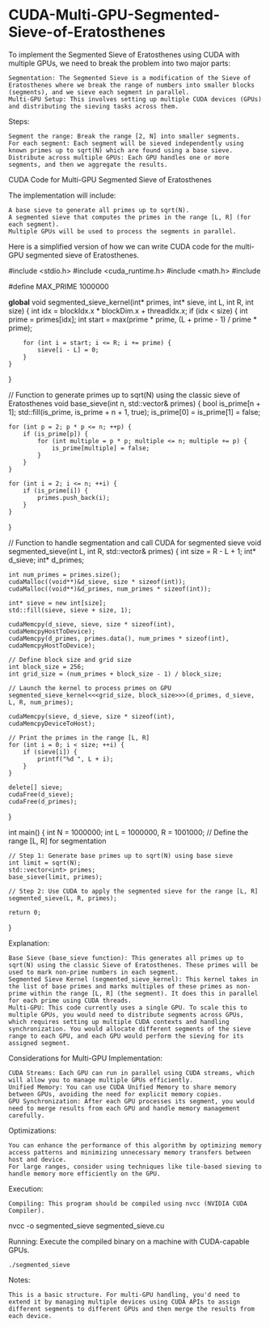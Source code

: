 # CUDA-Multi-GPU-Segmented-Sieve-of-Eratosthenes
To implement the Segmented Sieve of Eratosthenes using CUDA with multiple GPUs, we need to break the problem into two major parts:

    Segmentation: The Segmented Sieve is a modification of the Sieve of Eratosthenes where we break the range of numbers into smaller blocks (segments), and we sieve each segment in parallel.
    Multi-GPU Setup: This involves setting up multiple CUDA devices (GPUs) and distributing the sieving tasks across them.

Steps:

    Segment the range: Break the range [2, N] into smaller segments.
    For each segment: Each segment will be sieved independently using known primes up to sqrt(N) which are found using a base sieve.
    Distribute across multiple GPUs: Each GPU handles one or more segments, and then we aggregate the results.

CUDA Code for Multi-GPU Segmented Sieve of Eratosthenes

The implementation will include:

    A base sieve to generate all primes up to sqrt(N).
    A segmented sieve that computes the primes in the range [L, R] (for each segment).
    Multiple GPUs will be used to process the segments in parallel.

Here is a simplified version of how we can write CUDA code for the multi-GPU segmented sieve of Eratosthenes.

#include <stdio.h>
#include <cuda_runtime.h>
#include <math.h>
#include <vector>

#define MAX_PRIME 1000000

__global__ void segmented_sieve_kernel(int* primes, int* sieve, int L, int R, int size) {
    int idx = blockIdx.x * blockDim.x + threadIdx.x;
    if (idx < size) {
        int prime = primes[idx];
        int start = max(prime * prime, (L + prime - 1) / prime * prime);
        
        for (int i = start; i <= R; i += prime) {
            sieve[i - L] = 0;
        }
    }
}

// Function to generate primes up to sqrt(N) using the classic sieve of Eratosthenes
void base_sieve(int n, std::vector<int>& primes) {
    bool is_prime[n + 1];
    std::fill(is_prime, is_prime + n + 1, true);
    is_prime[0] = is_prime[1] = false;
    
    for (int p = 2; p * p <= n; ++p) {
        if (is_prime[p]) {
            for (int multiple = p * p; multiple <= n; multiple += p) {
                is_prime[multiple] = false;
            }
        }
    }

    for (int i = 2; i <= n; ++i) {
        if (is_prime[i]) {
            primes.push_back(i);
        }
    }
}

// Function to handle segmentation and call CUDA for segmented sieve
void segmented_sieve(int L, int R, std::vector<int>& primes) {
    int size = R - L + 1;
    int* d_sieve;
    int* d_primes;
    
    int num_primes = primes.size();
    cudaMalloc((void**)&d_sieve, size * sizeof(int));
    cudaMalloc((void**)&d_primes, num_primes * sizeof(int));
    
    int* sieve = new int[size];
    std::fill(sieve, sieve + size, 1);

    cudaMemcpy(d_sieve, sieve, size * sizeof(int), cudaMemcpyHostToDevice);
    cudaMemcpy(d_primes, primes.data(), num_primes * sizeof(int), cudaMemcpyHostToDevice);
    
    // Define block size and grid size
    int block_size = 256;
    int grid_size = (num_primes + block_size - 1) / block_size;
    
    // Launch the kernel to process primes on GPU
    segmented_sieve_kernel<<<grid_size, block_size>>>(d_primes, d_sieve, L, R, num_primes);
    
    cudaMemcpy(sieve, d_sieve, size * sizeof(int), cudaMemcpyDeviceToHost);

    // Print the primes in the range [L, R]
    for (int i = 0; i < size; ++i) {
        if (sieve[i]) {
            printf("%d ", L + i);
        }
    }

    delete[] sieve;
    cudaFree(d_sieve);
    cudaFree(d_primes);
}

int main() {
    int N = 1000000;
    int L = 1000000, R = 1001000;  // Define the range [L, R] for segmentation

    // Step 1: Generate base primes up to sqrt(N) using base sieve
    int limit = sqrt(N);
    std::vector<int> primes;
    base_sieve(limit, primes);

    // Step 2: Use CUDA to apply the segmented sieve for the range [L, R]
    segmented_sieve(L, R, primes);

    return 0;
}

Explanation:

    Base Sieve (base_sieve function): This generates all primes up to sqrt(N) using the classic Sieve of Eratosthenes. These primes will be used to mark non-prime numbers in each segment.
    Segmented Sieve Kernel (segmented_sieve_kernel): This kernel takes in the list of base primes and marks multiples of these primes as non-prime within the range [L, R] (the segment). It does this in parallel for each prime using CUDA threads.
    Multi-GPU: This code currently uses a single GPU. To scale this to multiple GPUs, you would need to distribute segments across GPUs, which requires setting up multiple CUDA contexts and handling synchronization. You would allocate different segments of the sieve range to each GPU, and each GPU would perform the sieving for its assigned segment.

Considerations for Multi-GPU Implementation:

    CUDA Streams: Each GPU can run in parallel using CUDA streams, which will allow you to manage multiple GPUs efficiently.
    Unified Memory: You can use CUDA Unified Memory to share memory between GPUs, avoiding the need for explicit memory copies.
    GPU Synchronization: After each GPU processes its segment, you would need to merge results from each GPU and handle memory management carefully.

Optimizations:

    You can enhance the performance of this algorithm by optimizing memory access patterns and minimizing unnecessary memory transfers between host and device.
    For large ranges, consider using techniques like tile-based sieving to handle memory more efficiently on the GPU.

Execution:

    Compiling: This program should be compiled using nvcc (NVIDIA CUDA Compiler).

nvcc -o segmented_sieve segmented_sieve.cu

Running: Execute the compiled binary on a machine with CUDA-capable GPUs.

    ./segmented_sieve

Notes:

    This is a basic structure. For multi-GPU handling, you'd need to extend it by managing multiple devices using CUDA APIs to assign different segments to different GPUs and then merge the results from each device.
